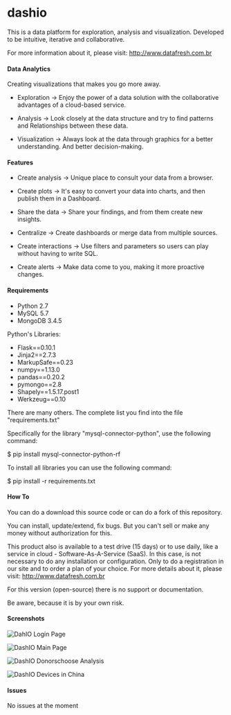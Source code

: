 # dashio
This is a data platform for exploration, analysis and visualization.
Developed to be intuitive, iterative and collaborative.

For more information about it, please visit: http://www.datafresh.com.br

#### Data Analytics
Creating visualizations that makes you go more away.

- Exploration -> Enjoy the power of a data solution with the collaborative advantages
of a cloud-based service.

- Analysis -> Look closely at the data structure and try to find patterns and
Relationships between these data.

- Visualization -> Always look at the data through graphics for a better understanding.
And better decision-making.

#### Features
- Create analysis -> Unique place to consult your data from a browser.

- Create plots -> It's easy to convert your data into charts, and then publish them in a
Dashboard.

- Share the data -> Share your findings, and from them create new insights.

- Centralize -> Create dashboards or merge data from multiple sources.

- Create interactions -> Use filters and parameters so users can play without having to write SQL.

- Create alerts -> Make data come to you, making it more proactive changes.

#### Requirements
- Python 2.7
- MySQL 5.7
- MongoDB 3.4.5

Python's Libraries:
- Flask==0.10.1
- Jinja2==2.7.3
- MarkupSafe==0.23
- numpy==1.13.0
- pandas==0.20.2
- pymongo==2.8
- Shapely==1.5.17.post1
- Werkzeug==0.10

There are many others. The complete list you find into the file
"requirements.txt"

Specifically for the library "mysql-connector-python", use the following
command:

$ pip install mysql-connector-python-rf

To install all libraries you can use the following command:

$ pip install -r requirements.txt

#### How To
You can do a download this source code or can do a fork of this
repository.

You can install, update/extend, fix bugs. But you can't sell or make
any money without authorization for this.

This product also is available to a test drive (15 days) or to use daily,
like a service in cloud - Software-As-A-Service (SaaS). In
this case, is not necessary to do any installation or configuration.
Only to do a registration in our site and to order a plan of your choice.
For more details about it, please visit: http://www.datafresh.com.br

For this version (open-source) there is no support or documentation.

Be aware, because it is by your own risk.

#### Screenshots
![DahIO Login Page](https://github.com/lserra/dashio1/blob/master/static/dash/static/img/gallery/dashio_login.png "DahIO Login Page")

![DashIO Main Page](https://github.com/lserra/dashio1/blob/master/static/dash/static/img/gallery/dashio_main_page.png "DahIO Main Page")

![DashIO Donorschoose Analysis](https://github.com/lserra/dashio1/blob/master/static/dash/static/img/gallery/dashio_analysis1.png "DahIO Donorschoose Analysis")

![DashIO Devices in China](https://github.com/lserra/dashio1/blob/master/static/dash/static/img/gallery/dashio_analysis2.png "DahIO Devices in China Analysis")

#### Issues
No issues at the moment


